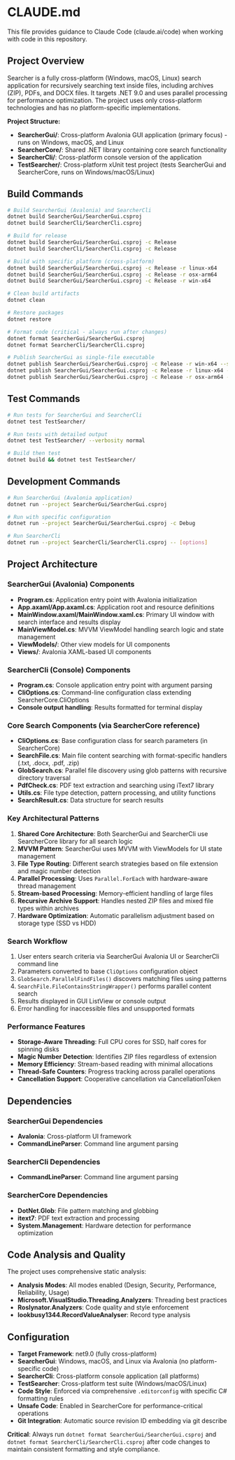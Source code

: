 # CLAUDE.md

This file provides guidance to Claude Code (claude.ai/code) when working with code in this repository.

## Project Overview

Searcher is a fully cross-platform (Windows, macOS, Linux) search application for recursively searching text inside files, including archives (ZIP), PDFs, and DOCX files. It targets .NET 9.0 and uses parallel processing for performance optimization. The project uses only cross-platform technologies and has no platform-specific implementations.

**Project Structure:**
- **SearcherGui/**: Cross-platform Avalonia GUI application (primary focus) - runs on Windows, macOS, and Linux
- **SearcherCore/**: Shared .NET library containing core search functionality
- **SearcherCli/**: Cross-platform console version of the application
- **TestSearcher/**: Cross-platform xUnit test project (tests SearcherGui and SearcherCore, runs on Windows/macOS/Linux)

## Build Commands

```bash
# Build SearcherGui (Avalonia) and SearcherCli
dotnet build SearcherGui/SearcherGui.csproj
dotnet build SearcherCli/SearcherCli.csproj

# Build for release
dotnet build SearcherGui/SearcherGui.csproj -c Release
dotnet build SearcherCli/SearcherCli.csproj -c Release

# Build with specific platform (cross-platform)
dotnet build SearcherGui/SearcherGui.csproj -c Release -r linux-x64
dotnet build SearcherGui/SearcherGui.csproj -c Release -r osx-arm64
dotnet build SearcherGui/SearcherGui.csproj -c Release -r win-x64

# Clean build artifacts
dotnet clean

# Restore packages
dotnet restore

# Format code (critical - always run after changes)
dotnet format SearcherGui/SearcherGui.csproj
dotnet format SearcherCli/SearcherCli.csproj

# Publish SearcherGui as single-file executable
dotnet publish SearcherGui/SearcherGui.csproj -c Release -r win-x64 --self-contained false /p:PublishSingleFile=true
dotnet publish SearcherGui/SearcherGui.csproj -c Release -r linux-x64 --self-contained false /p:PublishSingleFile=true
dotnet publish SearcherGui/SearcherGui.csproj -c Release -r osx-arm64 --self-contained false /p:PublishSingleFile=true
```

## Test Commands

```bash
# Run tests for SearcherGui and SearcherCli
dotnet test TestSearcher/

# Run tests with detailed output
dotnet test TestSearcher/ --verbosity normal

# Build then test
dotnet build && dotnet test TestSearcher/
```

## Development Commands

```bash
# Run SearcherGui (Avalonia application)
dotnet run --project SearcherGui/SearcherGui.csproj

# Run with specific configuration
dotnet run --project SearcherGui/SearcherGui.csproj -c Debug

# Run SearcherCli
dotnet run --project SearcherCli/SearcherCli.csproj -- [options]
```

## Project Architecture

### SearcherGui (Avalonia) Components

- **Program.cs**: Application entry point with Avalonia initialization
- **App.axaml/App.axaml.cs**: Application root and resource definitions
- **MainWindow.axaml/MainWindow.xaml.cs**: Primary UI window with search interface and results display
- **MainViewModel.cs**: MVVM ViewModel handling search logic and state management
- **ViewModels/**: Other view models for UI components
- **Views/**: Avalonia XAML-based UI components

### SearcherCli (Console) Components

- **Program.cs**: Console application entry point with argument parsing
- **CliOptions.cs**: Command-line configuration class extending SearcherCore.CliOptions
- **Console output handling**: Results formatted for terminal display

### Core Search Components (via SearcherCore reference)

- **CliOptions.cs**: Base configuration class for search parameters (in SearcherCore)
- **SearchFile.cs**: Main file content searching with format-specific handlers (.txt, .docx, .pdf, .zip)
- **GlobSearch.cs**: Parallel file discovery using glob patterns with recursive directory traversal
- **PdfCheck.cs**: PDF text extraction and searching using iText7 library
- **Utils.cs**: File type detection, pattern processing, and utility functions
- **SearchResult.cs**: Data structure for search results

### Key Architectural Patterns

1. **Shared Core Architecture**: Both SearcherGui and SearcherCli use SearcherCore library for all search logic
2. **MVVM Pattern**: SearcherGui uses MVVM with ViewModels for UI state management
3. **File Type Routing**: Different search strategies based on file extension and magic number detection
4. **Parallel Processing**: Uses `Parallel.ForEach` with hardware-aware thread management
5. **Stream-based Processing**: Memory-efficient handling of large files
6. **Recursive Archive Support**: Handles nested ZIP files and mixed file types within archives
7. **Hardware Optimization**: Automatic parallelism adjustment based on storage type (SSD vs HDD)

### Search Workflow

1. User enters search criteria via SearcherGui Avalonia UI or SearcherCli command line
2. Parameters converted to base `CliOptions` configuration object
3. `GlobSearch.ParallelFindFiles()` discovers matching files using patterns
4. `SearchFile.FileContainsStringWrapper()` performs parallel content search
5. Results displayed in GUI ListView or console output
6. Error handling for inaccessible files and unsupported formats

### Performance Features

- **Storage-Aware Threading**: Full CPU cores for SSD, half cores for spinning disks
- **Magic Number Detection**: Identifies ZIP files regardless of extension
- **Memory Efficiency**: Stream-based reading with minimal allocations
- **Thread-Safe Counters**: Progress tracking across parallel operations
- **Cancellation Support**: Cooperative cancellation via CancellationToken

## Dependencies

### SearcherGui Dependencies
- **Avalonia**: Cross-platform UI framework
- **CommandLineParser**: Command line argument parsing

### SearcherCli Dependencies
- **CommandLineParser**: Command line argument parsing

### SearcherCore Dependencies
- **DotNet.Glob**: File pattern matching and globbing
- **itext7**: PDF text extraction and processing
- **System.Management**: Hardware detection for performance optimization

## Code Analysis and Quality

The project uses comprehensive static analysis:
- **Analysis Modes**: All modes enabled (Design, Security, Performance, Reliability, Usage)
- **Microsoft.VisualStudio.Threading.Analyzers**: Threading best practices
- **Roslynator.Analyzers**: Code quality and style enforcement
- **lookbusy1344.RecordValueAnalyser**: Record type analysis

## Configuration

- **Target Framework**: net9.0 (fully cross-platform)
- **SearcherGui**: Windows, macOS, and Linux via Avalonia (no platform-specific code)
- **SearcherCli**: Cross-platform console application (all platforms)
- **TestSearcher**: Cross-platform test suite (Windows/macOS/Linux)
- **Code Style**: Enforced via comprehensive `.editorconfig` with specific C# formatting rules
- **Unsafe Code**: Enabled in SearcherCore for performance-critical operations
- **Git Integration**: Automatic source revision ID embedding via git describe

**Critical**: Always run `dotnet format SearcherGui/SearcherGui.csproj` and `dotnet format SearcherCli/SearcherCli.csproj` after code changes to maintain consistent formatting and style compliance.
